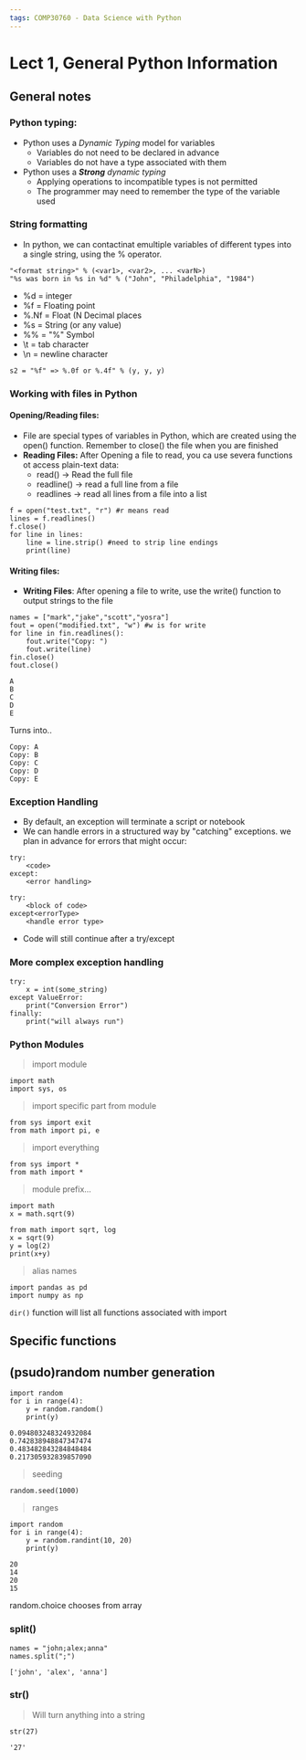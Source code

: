 ```yaml
---
tags: COMP30760 - Data Science with Python
---
```


# Lect 1, General Python Information

## General notes


### Python typing:

- Python uses a *Dynamic Typing* model for variables
    - Variables do not need to be declared in advance
    - Variables do not have a type associated with them
- Python uses a ***Strong** dynamic typing*
    - Applying operations to incompatible types is not permitted
    - The programmer may need to remember the type of the variable used

### String formatting

- In python, we can contactinat emultiple variables of different types into a single string, using the % operator.

```python=
"<format string>" % (<var1>, <var2>, ... <varN>)
"%s was born in %s in %d" % ("John", "Philadelphia", "1984")
```

- %d = integer
- %f = Floating point
- %.Nf = Float (N Decimal places
- %s = String (or any value)
- %% = "%" Symbol
- \t = tab character
- \n = newline character

```python=
s2 = "%f" => %.0f or %.4f" % (y, y, y)
```

### Working with files in Python

#### Opening/Reading files:

- File are special types of variables in Python, which are created using the open() function. Remember to close() the file when you are finished
- **Reading Files:** After Opening a file to read, you ca use severa functions ot access plain-text data:
    - read() -> Read the full file
    - readline() -> read a full line from a file
    - readlines -> read all lines from a file into a list

```python=
f = open("test.txt", "r") #r means read
lines = f.readlines()
f.close()
for line in lines:
    line = line.strip() #need to strip line endings
    print(line)
```

#### Writing files:

- **Writing Files**: After opening a file to write, use the write() function to output strings to the file

```python=
names = ["mark","jake","scott","yosra"]
fout = open("modified.txt", "w") #w is for write
for line in fin.readlines():
    fout.write("Copy: ")
    fout.write(line)
fin.close()
fout.close()
```

```
A
B
C
D
E
```

Turns into..

```
Copy: A
Copy: B
Copy: C
Copy: D
Copy: E
```

### Exception Handling

- By default, an exception will terminate a script or notebook
- We can handle errors in a structured way by "catching" exceptions. we plan in advance for errors that might occur:

```python=
try:
    <code>
except:
    <error handling>
```

```python=
try:
    <block of code>
except<errorType>
    <handle error type>
```

- Code will still continue after a try/except

### More complex exception handling

```python=
try:
    x = int(some_string)
except ValueError:
    print("Conversion Error")
finally:
    print("will always run")

```

### Python Modules
> import module
```python=
import math
import sys, os
```
> import specific part from module
```python=
from sys import exit
from math import pi, e
```
> import everything
```python=
from sys import *
from math import *
```
> module prefix...
```python=
import math
x = math.sqrt(9)
```

```python=
from math import sqrt, log
x = sqrt(9)
y = log(2)
print(x+y)
```

> alias names

```python=
import pandas as pd
import numpy as np
```

```dir()``` function will list all functions associated with import

## Specific functions

## (psudo)random number generation

```python=
import random
for i in range(4):
    y = random.random()
    print(y)
```

```
0.094803248324932084
0.742838948847347474
0.483482843284848484
0.217305932839857090
```
> seeding
```python=
random.seed(1000)
```

> ranges

```python=
import random
for i in range(4):
    y = random.randint(10, 20)
    print(y)
```

```
20
14
20
15
```

random.choice chooses from array

### split()

```python=
names = "john;alex;anna"
names.split(";")
```
```
['john', 'alex', 'anna']
```

### str()

> Will turn anything into a string

```python=
str(27)
```
```
'27'
```


